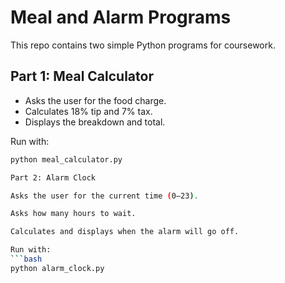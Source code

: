 # Meal and Alarm Programs

This repo contains two simple Python programs for coursework.

## Part 1: Meal Calculator
- Asks the user for the food charge.
- Calculates 18% tip and 7% tax.
- Displays the breakdown and total.

Run with:
```bash
python meal_calculator.py

Part 2: Alarm Clock

Asks the user for the current time (0–23).

Asks how many hours to wait.

Calculates and displays when the alarm will go off.

Run with:
```bash
python alarm_clock.py